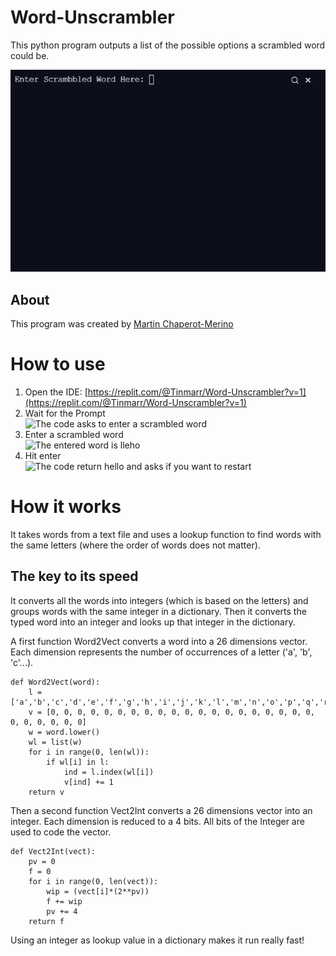 # Word-Unscrambler
This python program outputs a list of the possible options a scrambled word could be.

![Demo Gif](ezgif.com-gif-maker.gif)

## About 
This program was created by [Martin Chaperot-Merino](https://github.com/tinmarr)

# How to use
1. Open the IDE: [https://replit.com/@Tinmarr/Word-Unscrambler?v=1](https://replit.com/@Tinmarr/Word-Unscrambler?v=1)
2. Wait for the Prompt <br />
![The code asks to enter a scrambled word](step1.png)
3. Enter a scrambled word <br />
![The entered word is lleho](step2.png)
4. Hit enter <br />
![The code return hello and asks if you want to restart](step3.png)

# How it works
It takes words from a text file and uses a lookup function to find words with the same letters (where the order of words does not matter).

## The key to its speed
It converts all the words into integers (which is based on the letters) and groups words with the same integer in a dictionary. Then it converts the typed word into an integer and looks up that integer in the dictionary.

A first function Word2Vect converts a word into a 26 dimensions vector. Each dimension represents the number of occurrences of a letter ('a', 'b', 'c'...). 
```
def Word2Vect(word):
    l = ['a','b','c','d','e','f','g','h','i','j','k','l','m','n','o','p','q','r','s','t','u','v','w','x','y','z']
    v = [0, 0, 0, 0, 0, 0, 0, 0, 0, 0, 0, 0, 0, 0, 0, 0, 0, 0, 0, 0, 0, 0, 0, 0, 0, 0]
    w = word.lower()
    wl = list(w)
    for i in range(0, len(wl)):
        if wl[i] in l:
            ind = l.index(wl[i])
            v[ind] += 1
    return v
```
Then a second function Vect2Int converts a 26 dimensions vector into an integer. Each dimension is reduced to a 4 bits. All bits of the Integer are used to code the vector.
```
def Vect2Int(vect):
    pv = 0
    f = 0
    for i in range(0, len(vect)):
        wip = (vect[i]*(2**pv))
        f += wip
        pv += 4
    return f
```
Using an integer as lookup value in a dictionary makes it run really fast!
